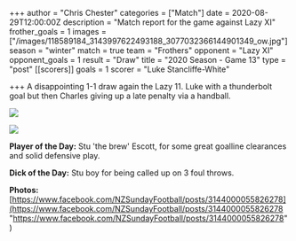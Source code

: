+++
author = "Chris Chester"
categories = ["Match"]
date = 2020-08-29T12:00:00Z
description = "Match report for the game against Lazy XI"
frother_goals = 1
images = ["/images/118589184_3143997622493188_3077032366144901349_ow.jpg"]
season = "winter"
match = true
team = "Frothers"
opponent = "Lazy XI"
opponent_goals = 1
result = "Draw"
title = "2020 Season - Game 13"
type = "post"
[[scorers]]
goals = 1
scorer = "Luke Stancliffe-White"

+++
A disappointing 1-1 draw again the Lazy 11. Luke with a thunderbolt goal but then Charles giving up a late penalty via a handball.

![](/images/118290441_3143997445826539_6634291779400765140_o.jpg)

![](/images/118649220_3143997552493195_7216506147707028397_o.jpg)

**Player of the Day:** Stu 'the brew' Escott, for some great goalline clearances and solid defensive play.

**Dick of the Day:** Stu boy for being called up on 3 foul throws.

**Photos:** [https://www.facebook.com/NZSundayFootball/posts/3144000055826278](https://www.facebook.com/NZSundayFootball/posts/3144000055826278 "https://www.facebook.com/NZSundayFootball/posts/3144000055826278")